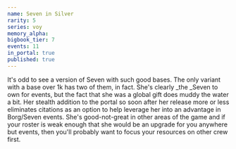 ```yaml
---
name: Seven in Silver
rarity: 5
series: voy
memory_alpha:
bigbook_tier: 7
events: 11
in_portal: true
published: true
---
```


It's odd to see a version of Seven with such good bases. The only variant with a base over 1k has two of them, in fact. She's clearly _the _Seven to own for events, but the fact that she was a global gift does muddy the water a bit. Her stealth addition to the portal so soon after her release more or less eliminates citations as an option to help leverage her into an advantage in Borg/Seven events. She's good-not-great in other areas of the game and if your roster is weak enough that she would be an upgrade for you anywhere but events, then you'll probably want to focus your resources on other crew first.
